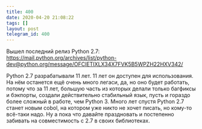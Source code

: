 ```yaml
---
title: 400
date: 2020-04-20 21:08:22
tags: []
layout: post
telegram_id: 400
---
```


Вышел последний релиз Python 2.7:
<https://mail.python.org/archives/list/python-dev@python.org/message/OFCIETIXLX34X7FVK5B5WPZH22HXV342/>

Python 2.7 разрабатывали 11 лет. 11 лет он доступен для использования. На нём останется ещё очень много легаси, да, но оно будет работать, потому что за 11 лет, большую часть из которых делали только багфиксы и бэкпорты, создали действительно стабильный язык, пусть и гораздо более сложный в работе, чем Python 3. Много лет спустя Python 2.7 станет новым cobol, на котором уже никто не хочет писать, но кому-то всё-таки надо. Ну а пока что давайте праздновать и постепенно забивать на совместимость с 2.7 в своих библиотеках.
